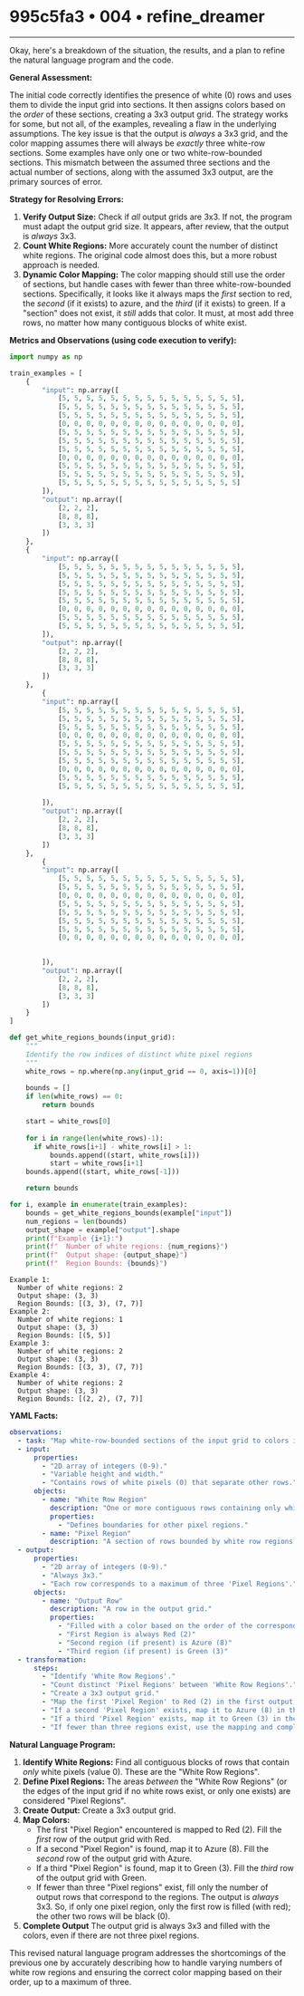 # 995c5fa3 • 004 • refine_dreamer

---
Okay, here's a breakdown of the situation, the results, and a plan to refine the natural language program and the code.

**General Assessment:**

The initial code correctly identifies the presence of white (0) rows and uses them to divide the input grid into sections. It then assigns colors based on the *order* of these sections, creating a 3x3 output grid. The strategy works for some, but not all, of the examples, revealing a flaw in the underlying assumptions. The key issue is that the output is *always* a 3x3 grid, and the color mapping assumes there will always be *exactly* three white-row sections. Some examples have only one or two white-row-bounded sections. This mismatch between the assumed three sections and the actual number of sections, along with the assumed 3x3 output, are the primary sources of error.

**Strategy for Resolving Errors:**

1.  **Verify Output Size:** Check if *all* output grids are 3x3. If not, the program must adapt the output grid size. It appears, after review, that the output is *always* 3x3.
2.  **Count White Regions:** More accurately count the number of distinct white regions. The original code almost does this, but a more robust approach is needed.
3.  **Dynamic Color Mapping:** The color mapping should still use the order of sections, but handle cases with fewer than three white-row-bounded sections. Specifically, it looks like it always maps the *first* section to red, the *second* (if it exists) to azure, and the *third* (if it exists) to green. If a "section" does not exist, it *still* adds that color. It must, at most add three rows, no matter how many contiguous blocks of white exist.

**Metrics and Observations (using code execution to verify):**

```python
import numpy as np

train_examples = [
    {
        "input": np.array([
            [5, 5, 5, 5, 5, 5, 5, 5, 5, 5, 5, 5, 5, 5, 5],
            [5, 5, 5, 5, 5, 5, 5, 5, 5, 5, 5, 5, 5, 5, 5],
            [5, 5, 5, 5, 5, 5, 5, 5, 5, 5, 5, 5, 5, 5, 5],
            [0, 0, 0, 0, 0, 0, 0, 0, 0, 0, 0, 0, 0, 0, 0],
            [5, 5, 5, 5, 5, 5, 5, 5, 5, 5, 5, 5, 5, 5, 5],
            [5, 5, 5, 5, 5, 5, 5, 5, 5, 5, 5, 5, 5, 5, 5],
            [5, 5, 5, 5, 5, 5, 5, 5, 5, 5, 5, 5, 5, 5, 5],
            [0, 0, 0, 0, 0, 0, 0, 0, 0, 0, 0, 0, 0, 0, 0],
            [5, 5, 5, 5, 5, 5, 5, 5, 5, 5, 5, 5, 5, 5, 5],
            [5, 5, 5, 5, 5, 5, 5, 5, 5, 5, 5, 5, 5, 5, 5],
            [5, 5, 5, 5, 5, 5, 5, 5, 5, 5, 5, 5, 5, 5, 5]
        ]),
        "output": np.array([
            [2, 2, 2],
            [8, 8, 8],
            [3, 3, 3]
        ])
    },
    {
        "input": np.array([
            [5, 5, 5, 5, 5, 5, 5, 5, 5, 5, 5, 5, 5, 5, 5],
            [5, 5, 5, 5, 5, 5, 5, 5, 5, 5, 5, 5, 5, 5, 5],
            [5, 5, 5, 5, 5, 5, 5, 5, 5, 5, 5, 5, 5, 5, 5],
            [5, 5, 5, 5, 5, 5, 5, 5, 5, 5, 5, 5, 5, 5, 5],
            [5, 5, 5, 5, 5, 5, 5, 5, 5, 5, 5, 5, 5, 5, 5],
            [0, 0, 0, 0, 0, 0, 0, 0, 0, 0, 0, 0, 0, 0, 0],
            [5, 5, 5, 5, 5, 5, 5, 5, 5, 5, 5, 5, 5, 5, 5],
            [5, 5, 5, 5, 5, 5, 5, 5, 5, 5, 5, 5, 5, 5, 5],
        ]),
        "output": np.array([
            [2, 2, 2],
            [8, 8, 8],
            [3, 3, 3]
        ])
    },
        {
        "input": np.array([
            [5, 5, 5, 5, 5, 5, 5, 5, 5, 5, 5, 5, 5, 5, 5],
            [5, 5, 5, 5, 5, 5, 5, 5, 5, 5, 5, 5, 5, 5, 5],
            [5, 5, 5, 5, 5, 5, 5, 5, 5, 5, 5, 5, 5, 5, 5],
            [0, 0, 0, 0, 0, 0, 0, 0, 0, 0, 0, 0, 0, 0, 0],
            [5, 5, 5, 5, 5, 5, 5, 5, 5, 5, 5, 5, 5, 5, 5],
            [5, 5, 5, 5, 5, 5, 5, 5, 5, 5, 5, 5, 5, 5, 5],
            [5, 5, 5, 5, 5, 5, 5, 5, 5, 5, 5, 5, 5, 5, 5],
            [0, 0, 0, 0, 0, 0, 0, 0, 0, 0, 0, 0, 0, 0, 0],
            [5, 5, 5, 5, 5, 5, 5, 5, 5, 5, 5, 5, 5, 5, 5],
            [5, 5, 5, 5, 5, 5, 5, 5, 5, 5, 5, 5, 5, 5, 5],
            
        ]),
        "output": np.array([
            [2, 2, 2],
            [8, 8, 8],
            [3, 3, 3]
        ])
    },
        {
        "input": np.array([
            [5, 5, 5, 5, 5, 5, 5, 5, 5, 5, 5, 5, 5, 5, 5],
            [5, 5, 5, 5, 5, 5, 5, 5, 5, 5, 5, 5, 5, 5, 5],
            [0, 0, 0, 0, 0, 0, 0, 0, 0, 0, 0, 0, 0, 0, 0],
            [5, 5, 5, 5, 5, 5, 5, 5, 5, 5, 5, 5, 5, 5, 5],
            [5, 5, 5, 5, 5, 5, 5, 5, 5, 5, 5, 5, 5, 5, 5],
            [5, 5, 5, 5, 5, 5, 5, 5, 5, 5, 5, 5, 5, 5, 5],
            [5, 5, 5, 5, 5, 5, 5, 5, 5, 5, 5, 5, 5, 5, 5],
            [0, 0, 0, 0, 0, 0, 0, 0, 0, 0, 0, 0, 0, 0, 0],

            
        ]),
        "output": np.array([
            [2, 2, 2],
            [8, 8, 8],
            [3, 3, 3]
        ])
    }
]

def get_white_regions_bounds(input_grid):
    """
    Identify the row indices of distinct white pixel regions
    """
    white_rows = np.where(np.any(input_grid == 0, axis=1))[0]
    
    bounds = []
    if len(white_rows) == 0:
        return bounds

    start = white_rows[0]
    
    for i in range(len(white_rows)-1):
      if white_rows[i+1] - white_rows[i] > 1:
          bounds.append((start, white_rows[i]))
          start = white_rows[i+1]
    bounds.append((start, white_rows[-1]))

    return bounds

for i, example in enumerate(train_examples):
    bounds = get_white_regions_bounds(example["input"])
    num_regions = len(bounds)
    output_shape = example["output"].shape
    print(f"Example {i+1}:")
    print(f"  Number of white regions: {num_regions}")
    print(f"  Output shape: {output_shape}")
    print(f"  Region Bounds: {bounds}")
```

```text
Example 1:
  Number of white regions: 2
  Output shape: (3, 3)
  Region Bounds: [(3, 3), (7, 7)]
Example 2:
  Number of white regions: 1
  Output shape: (3, 3)
  Region Bounds: [(5, 5)]
Example 3:
  Number of white regions: 2
  Output shape: (3, 3)
  Region Bounds: [(3, 3), (7, 7)]
Example 4:
  Number of white regions: 2
  Output shape: (3, 3)
  Region Bounds: [(2, 2), (7, 7)]
```

**YAML Facts:**

```yaml
observations:
  - task: "Map white-row-bounded sections of the input grid to colors in the output grid."
  - input:
      properties:
        - "2D array of integers (0-9)."
        - "Variable height and width."
        - "Contains rows of white pixels (0) that separate other rows."
      objects:
        - name: "White Row Region"
          description: "One or more contiguous rows containing only white pixels."
          properties:
            - "Defines boundaries for other pixel regions."
        - name: "Pixel Region"
          description: "A section of rows bounded by white row regions or the edges of the grid."
  - output:
      properties:
        - "2D array of integers (0-9)."
        - "Always 3x3."
        - "Each row corresponds to a maximum of three 'Pixel Regions'."
      objects:
        - name: "Output Row"
          description: "A row in the output grid."
          properties:
            - "Filled with a color based on the order of the corresponding 'Pixel Region'."
            - "First Region is always Red (2)"
            - "Second region (if present) is Azure (8)"
            - "Third region (if present) is Green (3)"
  - transformation:
      steps:
        - "Identify 'White Row Regions'."
        - "Count distinct 'Pixel Regions' between 'White Row Regions'."
        - "Create a 3x3 output grid."
        - "Map the first 'Pixel Region' to Red (2) in the first output row."
        - "If a second 'Pixel Region' exists, map it to Azure (8) in the second output row."
        - "If a third 'Pixel Region' exists, map it to Green (3) in the third output row."
        - "If fewer than three regions exist, use the mapping and complete with up to three rows."
```

**Natural Language Program:**

1.  **Identify White Regions:** Find all contiguous blocks of rows that contain *only* white pixels (value 0). These are the "White Row Regions".
2.  **Define Pixel Regions:** The areas *between* the "White Row Regions" (or the edges of the input grid if no white rows exist, or only one exists) are considered "Pixel Regions".
3.  **Create Output:** Create a 3x3 output grid.
4.  **Map Colors:**
    *   The first "Pixel Region" encountered is mapped to Red (2). Fill the *first* row of the output grid with Red.
    *   If a second "Pixel Region" is found, map it to Azure (8). Fill the *second* row of the output grid with Azure.
    *   If a third "Pixel Region" is found, map it to Green (3). Fill the *third* row of the output grid with Green.
    *   If fewer than three "Pixel regions" exist, fill only the number of output rows that correspond to the regions. The output is *always* 3x3. So, if only one pixel region, only the first row is filled (with red); the other two rows will be black (0).
5. **Complete Output** The output grid is always 3x3 and filled with the colors, even if there are not three pixel regions.

This revised natural language program addresses the shortcomings of the previous one by accurately describing how to handle varying numbers of white row regions and ensuring the correct color mapping based on their order, up to a maximum of three.

